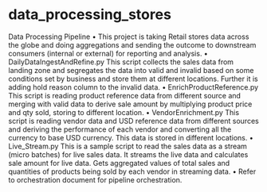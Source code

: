 # data_processing_stores
Data Processing Pipeline
•	This project is taking Retail stores data across the globe and doing aggregations and sending the outcome to downstream consumers (internal or external) for reporting and analysis.
•	DailyDataIngestAndRefine.py
This script collects the sales data from landing zone and segregates the data into valid and invalid based on some conditions set by business and store them at different locations. Further it is adding hold reason column to the invalid data.
•	EnrichProductReference.py
This script is reading product reference data from different source and merging with valid data to derive sale amount by multiplying product price and qty sold, storing to different location.
•	VendorEnrichment.py
This script is reading vendor data and USD reference data from different sources and deriving the performance of each vendor and converting all the currency to base USD currency. This data is stored in different locations.
•	Live_Stream.py
This is a sample script to read the sales data as a stream (micro batches) for live sales data. It streams the live data and calculates sale amount for live data. Gets aggregated values of total sales and quantities of products being sold by each vendor in streaming data.
•	Refer to orchestration document for pipeline orchestration.
